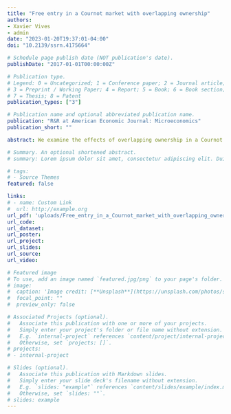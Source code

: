 ```yaml
---
title: "Free entry in a Cournot market with overlapping ownership"
authors:
- Xavier Vives
- admin
date: "2023-01-20T19:37:01-04:00"
doi: "10.2139/ssrn.4175664"

# Schedule page publish date (NOT publication's date).
publishDate: "2017-01-01T00:00:00Z"

# Publication type.
# Legend: 0 = Uncategorized; 1 = Conference paper; 2 = Journal article;
# 3 = Preprint / Working Paper; 4 = Report; 5 = Book; 6 = Book section;
# 7 = Thesis; 8 = Patent
publication_types: ["3"]

# Publication name and optional abbreviated publication name.
publication: "R&R at American Economic Journal: Microeconomics"
publication_short: ""

abstract: We examine the effects of overlapping ownership in a Cournot oligopoly where existing firms with overlapping ownership decide whether to enter a new market. We show that entry is either monotonically decreasing in the degree of overlapping ownership or has an inverted-U relationship with it. Although entry is excessive under non-decreasing returns to scale, with decreasing returns to scale entry (in contrast to standard results) is insufficient under high levels of overlapping ownership. Under standard assumptions, we find that overlapping ownership magnifies the negative impact of an increase of entry costs on entry providing a rationale for empirical evidence.

# Summary. An optional shortened abstract.
# summary: Lorem ipsum dolor sit amet, consectetur adipiscing elit. Duis posuere tellus ac convallis placerat. Proin tincidunt magna sed ex sollicitudin condimentum.

# tags:
# - Source Themes
featured: false

links:
# - name: Custom Link
#  url: http://example.org
url_pdf: 'uploads/Free_entry_in_a_Cournot_market_with_overlapping_ownership.pdf'
url_code: 
url_dataset: 
url_poster: 
url_project: 
url_slides: 
url_source: 
url_video: 

# Featured image
# To use, add an image named `featured.jpg/png` to your page's folder. 
# image:
#  caption: 'Image credit: [**Unsplash**](https://unsplash.com/photos/s9CC2SKySJM)'
#  focal_point: ""
#  preview_only: false

# Associated Projects (optional).
#   Associate this publication with one or more of your projects.
#   Simply enter your project's folder or file name without extension.
#   E.g. `internal-project` references `content/project/internal-project/index.md`.
#   Otherwise, set `projects: []`.
# projects:
# - internal-project

# Slides (optional).
#   Associate this publication with Markdown slides.
#   Simply enter your slide deck's filename without extension.
#   E.g. `slides: "example"` references `content/slides/example/index.md`.
#   Otherwise, set `slides: ""`.
# slides: example
---
```

